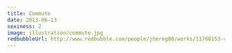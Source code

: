 ```yaml
---
title: Commute
date: 2013-06-13
sexiness: 2
image: illustration/commute.jpg
redbubbleUrl: http://www.redbubble.com/people/jhereg00/works/11768153-commute
---
```

